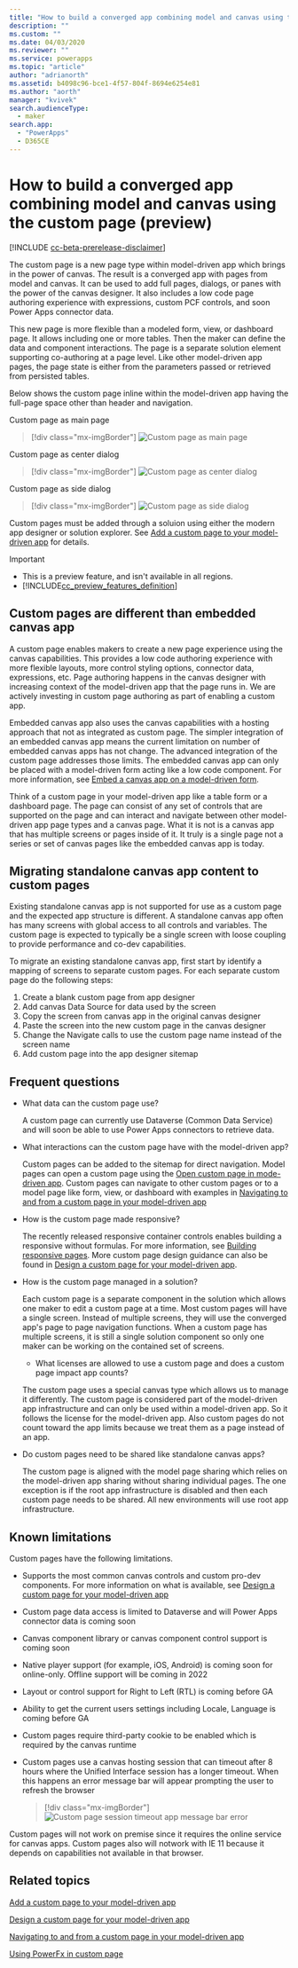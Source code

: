 ```yaml
---
title: "How to build a converged app combining model and canvas using the custom page (preview)"
description: "" 
ms.custom: ""
ms.date: 04/03/2020
ms.reviewer: ""
ms.service: powerapps
ms.topic: "article"
author: "adrianorth"
ms.assetid: b4098c96-bce1-4f57-804f-8694e6254e81
ms.author: "aorth"
manager: "kvivek"
search.audienceType: 
  - maker
search.app: 
  - "PowerApps"
  - D365CE
---
```

# How to build a converged app combining model and canvas using the custom page (preview)

[!INCLUDE [cc-beta-prerelease-disclaimer](../../includes/cc-beta-prerelease-disclaimer.md)]

The custom page is a new page type within model-driven app which brings in the power of canvas.  The result is a converged app with pages from model and canvas. It can be used to add full pages, dialogs, or panes with the power of the canvas designer. It also includes a low code page authoring experience with expressions, custom PCF controls, and soon Power Apps connector data.  

This new page is more flexible than a modeled form, view, or dashboard page.  It allows including one or more tables.  Then the maker can define the data and component interactions.  The page is a separate solution element supporting co-authoring at a page level.  Like other model-driven app pages, the page state is either from the parameters passed or retrieved from persisted tables. 

Below shows the custom page inline within the model-driven app having the full-page space other than header and navigation.

Custom page as main page

  > [!div class="mx-imgBorder"]
  > ![Custom page as main page](media/model-app-page-overview/page-inline-model-app.png "Custom page as main page")

Custom page as center dialog

  > [!div class="mx-imgBorder"]
  > ![Custom page as center dialog](media/model-app-page-overview/page-center-dialog-model-app.png "Custom page as center dialog")

Custom page as side dialog

  > [!div class="mx-imgBorder"]
  > ![Custom page as side dialog](media/model-app-page-overview/page-side-dialog-model-app.png "Custom page as side dialog")

Custom pages must be added through a soluion using either the modern app designer or solution explorer. See [Add a custom page to your model-driven app](add-page-to-model-app.md) for details.

  > [!IMPORTANT]
  > - This is a preview feature, and isn't available in all regions.
  > - [!INCLUDE[cc_preview_features_definition](../../includes/cc-preview-features-definition.md)]

## Custom pages are different than embedded canvas app

A custom page enables makers to create a new page experience using the canvas capabilities.  This provides a low code authoring experience with more flexible layouts, more control styling options, connector data, expressions, etc.  Page authoring happens in the canvas designer with increasing context of the model-driven app that the page runs in.  We are actively investing in custom page authoring as part of enabling a custom app.

Embedded canvas app also uses the canvas capabilities with a hosting approach that not as integrated as custom page. The simpler integration of an embedded canvas app means the current limitation on number of embedded canvas apps has not change.  The advanced integration of the custom page addresses those limits.  The embedded canvas app can only be placed with a model-driven form acting like a low code component. For more information, see [Embed a canvas app on a model-driven form](embed-canvas-app-in-form.md). 

Think of a custom page in your model-driven app like a table form or a dashboard page.  The page can consist of any set of controls that are supported on the page and can interact and navigate between other model-driven app page types and a canvas page.  What it is not is a canvas app that has multiple screens or pages inside of it.  It truly is a single page not a series or set of canvas pages like the embedded canvas app is today.

## Migrating standalone canvas app content to custom pages

Existing standalone canvas app is not supported for use as a custom page and the expected app structure is different.  A standalone canvas app often has many screens with global access to all controls and variables.  The custom page is expected to typically be a single screen with loose coupling to provide performance and co-dev capabilities.

To migrate an existing standalone canvas app, first start by identify a mapping of screens to separate custom pages.  For each separate custom page do the following steps:

1.	Create a blank custom page from app designer
1.	Add canvas Data Source for data used by the screen
1.	Copy the screen from canvas app in the original canvas designer
1.	Paste the screen into the new custom page in the canvas designer
1.	Change the Navigate calls to use the custom page name instead of the screen name
1.	Add custom page into the app designer sitemap

## Frequent questions

* What data can the custom page use?

  A custom page can currently use Dataverse (Common Data Service) and will soon be able to use Power Apps connectors to retrieve data.

* What interactions can the custom page have with the model-driven app?

  Custom pages can be added to the sitemap for direct navigation.  Model pages can open a custom page using the [Open custom page in mode-driven app](open-page-in-model-app.md). Custom pages can navigate to other custom pages or to a model page like form, view, or dashboard with examples in [Navigating to and from a custom page in your model-driven app](navigate-page-examples.md)

* How is the custom page made responsive?

  The recently released responsive container controls enables building a responsive without formulas. For more information, see [Building responsive pages](../canvas-apps/build-responsive-apps.md).  More custom page design guidance can also be found in [Design a custom page for your model-driven app](design-page-for-model-app.md).

* How is the custom page managed in a solution?

  Each custom page is a separate component in the solution which allows one maker to edit a custom page at a time.  Most custom pages will have a single screen.  Instead of multiple screens, they will use the converged app's page to page navigation functions.  When a custom page has multiple screens, it is still a single solution component so only one maker can be working on the contained set of screens.

  * What licenses are allowed to use a custom page and does a custom page impact app counts?

  The custom page uses a special canvas type which allows us to manage it differently.  The custom page is considered part of the model-driven app infrastructure and can only be used within a model-driven app.  So it follows the license for the model-driven app.  Also custom pages do not count toward the app limits because we treat them as a page instead of an app.

* Do custom pages need to be shared like standalone canvas apps?

  The custom page is aligned with the model page sharing which relies on the model-driven app sharing without sharing individual pages.  The one exception is if the root app infrastructure is disabled and then each custom page needs to be shared.  All new environments will use root app infrastructure.

## Known limitations
Custom pages have the following limitations.

* Supports the most common canvas controls and custom pro-dev components. For more information on what is available, see [Design a custom page for your model-driven app](design-page-for-model-app.md)

* Custom page data access is limited to Dataverse and will Power Apps connector data is coming soon

* Canvas component library or canvas component control support is coming soon

* Native player support (for example, iOS, Android) is coming soon for online-only. Offline support will be coming in 2022

* Layout or control support for Right to Left (RTL) is coming before GA

* Ability to get the current users settings including Locale, Language is coming before GA

* Custom pages require third-party cookie to be enabled which is required by the canvas runtime

* Custom pages use a canvas hosting session that can timeout after 8 hours where the Unified Interface session has a longer timeout.  When this happens an error message bar will appear prompting the user to refresh the browser

  > [!div class="mx-imgBorder"]
  > ![Custom page session timeout app message bar error](media/model-app-page-overview/page-session-timeout-app-message-error.png "Custom page session timeout app message bar error")

Custom pages will not work on premise since it requires the online service for canvas apps. Custom pages also will notwork with IE 11 because it depends on capabilities not available in that browser.

## Related topics

[Add a custom page to your model-driven app](add-page-to-model-app.md)

[Design a custom page for your model-driven app](design-page-for-model-app.md)

[Navigating to and from a custom page in your model-driven app](navigate-page-examples.md)

[Using PowerFx in custom page](page-powerfx-in-model-app.md)
